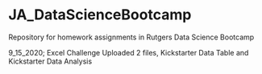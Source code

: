 # JA_DataScienceBootcamp
Repository for homework assignments in Rutgers Data Science Bootcamp

9_15_2020; Excel Challenge
Uploaded 2 files, Kickstarter Data Table and Kickstarter Data Analysis
